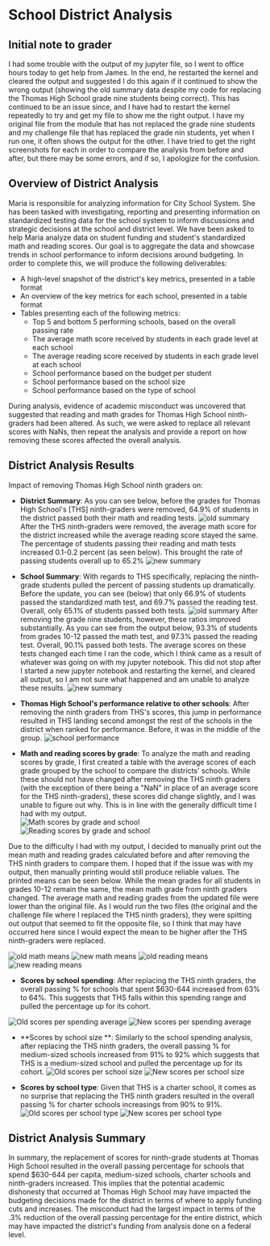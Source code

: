 # School District Analysis
## Initial note to grader
I had some trouble with the output of my jupyter file, so I went to office hours today to get help from James. In the end, he restarted the kernel and cleared the output and suggested I do this again if it continued to show the wrong output (showing the old summary data despite my code for replacing the Thomas High School grade nine students being correct). This has continued to be an issue since, and I have had to restart the kernel repeatedly to try and get my file to show me the right output. I have my original file from the module that has not replaced the grade nine students and my challenge file that has replaced the grade nin students, yet when I run one, it often shows the output for the other. I have tried to get the right screenshots for each in order to compare the analysis from before and after, but there may be some errors, and if so, I apologize for the confusion.


## Overview of District Analysis
Maria is responsible for analyzing information for City School System. She has been tasked with investigating, reporting and presenting information on standardized testing data for the school system to inform discussions and strategic decisions at the school and district level. 
We have been asked to help Maria analyze data on student funding and student's standardized math and reading scores.
Our goal is to aggregate the data and showcase trends in school performance to inform decisions around budgeting. In order to complete this, we will produce the following deliverables:
-   A high-level snapshot of the district's key metrics, presented in a table format
-   An overview of the key metrics for each school, presented in a table format
-   Tables presenting each of the following metrics:
    -   Top 5 and bottom 5 performing schools, based on the overall passing rate
    -   The average math score received by students in each grade level at each school
    -   The average reading score received by students in each grade level at each school
    -   School performance based on the budget per student
    -   School performance based on the school size 
    -   School performance based on the type of school

During analysis, evidence of academic misconduct was uncovered that suggested that reading and math grades for Thomas High School ninth-graders had been altered. As such, we were asked to replace all relevant scores with NaNs, then repeat the analysis and provide a report on how removing these scores affected the overall analysis.

## District Analysis Results
Impact of removing Thomas High School ninth graders on:

 - **District Summary**:  As you can see below, before the grades for Thomas High School's [THS] ninth-graders were removed, 64.9% of students in the district passed both their math and reading tests.
 ![old summary](/Screenshots/Old_District_Summary.PNG)
After the THS ninth-graders were removed, the average math score for the district increased while the average reading score stayed the same. The percentage of students passing their reading and math tests increased 0.1-0.2 percent (as seen below). This brought the rate of passing students overall up to 65.2%
 ![new summary](/Screenshots/New_District_Summary.PNG)
 
 - **School Summary**:
  With regards to THS specifically, replacing the ninth-grade students pulled the percent of passing students up dramatically. Before the update, you can see (below) that only 66.9% of students passed the standardized math test, and 69.7% passed the reading test. Overall, only 65.1% of students passed both tests.
 ![old summary](/Screenshots/School_Summary_Old.PNG)
 After removing the grade nine students, however, these ratios improved substantially. As you can see from the output below, 93.3% of students from grades 10-12 passed the math test, and 97.3% passed the reading test. Overall, 90.1% passed both tests. The average scores on these tests changed each time I ran the code, which I think came as a result of whatever was going on with my jupyter notebook. This did not stop after I started a new jupyter notebook and restarting the kernel, and cleared all output, so I am not sure what happened and am unable to analyze these results.
 ![new summary](/Screenshots/School_Summary_New.PNG)



 - **Thomas High School's performance relative to other schools**:
 After removing the ninth graders from THS's scores, this jump in performance resulted in THS landing second amongst the rest of the schools in the district when ranked for performance. Before, it was in the middle of the group. 
  ![school performance](/Screenshots/New_Thomas_vs_other_schools.PNG)


 - **Math and reading scores by grade**:
 To analyze the math and reading scores by grade, I first created a table with the average scores of each grade grouped by the school to compare the districts' schools. While these should not have changed after removing the THS ninth graders (with the exception of there being a "NaN" in place of an average score for the THS ninth-graders), these scores did change slightly, and I was unable to figure out why. This is in line with the generally difficult time I had with my output.  
![Math scores by grade and school](/Screenshots/Math_scores_by_grade.PNG)
![Reading scores by grade and school](/Screenshots/Reading_scores_by_grade.PNG)

Due to the difficulty I had with my output, I decided to manually print out the mean math and reading grades calculated before and after removing the THS ninth graders to compare them. I hoped that if the issue was with my output, then manually printing would still produce reliable values. 
The printed means can be seen below. While the mean grades for all students in grades 10-12 remain the same, the mean math grade from ninth graders changed. The average math and reading grades from the updated file were lower than the original file. As I would run the two files (the original and the challenge file where I replaced the THS ninth graders), they were spitting out output that seemed to fit the opposite file, so I think that may have occurred here since I would expect the mean to be higher after the THS ninth-graders were replaced.

![old math means](/Screenshots/Old_math_grade_averages.PNG)
![new math means](/Screenshots/Updated_math_grade_averages.PNG)
![old reading means](/Screenshots/Old_reading_grade_averages.PNG)
![new reading means](/Screenshots/Updated_reading_grade_averages.PNG)

 - **Scores by school spending**:
After replacing the THS ninth graders, the overall passing % for schools that spent $630-644 increased from 63% to 64%. This suggests that THS falls within this spending range and pulled the percentage up for its cohort. 

![Old scores per spending average](/Screenshots/Old_scores_per_spending_average.PNG)
![New scores per spending average](/Screenshots/Updated_scores_per_spending_average.PNG)


 - **Scores by school size **:
Similarly to the school spending analysis, after replacing the THS ninth graders, the overall passing % for medium-sized schools increased from 91% to 92% which suggests that THS is a medium-sized school and pulled the percentage up for its cohort. 
![Old scores per school size](/Screenshots/Old_scores_per_school_size.PNG)
![New scores per school size](/Screenshots/Updated_scores_per_school_size.PNG)

 - **Scores by school type**:
 Given that THS is a charter school, it comes as no surprise that replacing the THS ninth graders resulted in the overall passing % for charter schools increasings from 90% to 91%. 
![Old scores per school type](/Screenshots/Old_scores_per_school_type.PNG)
![New scores per school type](/Screenshots/Updated_scores_per_school_type.PNG)

## District Analysis Summary



In summary, the replacement of scores for ninth-grade students at Thomas High School resulted in the overall passing percentage for schools that spend $630-644 per capita, medium-sized schools, charter schools and ninth-graders increased. This implies that the potential academic dishonesty that occurred at Thomas High School may have impacted the budgeting decisions made for the district in terms of where to apply funding cuts and increases. The misconduct had the largest impact in terms of the .3% reduction of the overall passing percentage for the entire district, which may have impacted the district's funding from analysis done on a federal level.  
